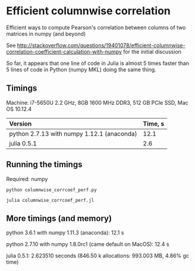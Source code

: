 # Efficient columnwise correlation

Efficient ways to compute Pearson's correlation between columns of two matrices in numpy (and beyond)

See http://stackoverflow.com/questions/19401078/efficient-columnwise-correlation-coefficient-calculation-with-numpy for the initial discussion

So far, it appears that one line of code in Julia is almost 5 times faster than 5 lines of code in Python (numpy MKL) doing the same thing.

## Timings

Machine: i7-5650U 2.2 GHz, 8GB 1600 MHz DDR3, 512 GB PCIe SSD, Mac OS 10.12.4

| Version                                     | Time, s |
|:------------------------------------------- |:------- |
| python 2.7.13 with numpy 1.12.1 (anaconda)  | 12.1    | 
| julia 0.5.1                                 | 2.6     |

## Running the timings

Required: numpy

```python columnwise_corrcoef_perf.py```

```julia columnwise_corrcoef_perf.jl```

## More timings (and memory)

python 3.6.1 with numpy 1.11.3 (anaconda): 12.1 s

python 2.7.10 with numpy 1.8.0rc1 (came default on MacOS): 12.4 s

julia 0.5.1: 2.623510 seconds (846.50 k allocations: 993.003 MB, 4.86% gc time)